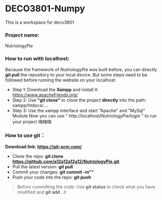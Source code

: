 # DECO3801-Numpy
This is a  workspace for deco3801

### Project name:
NutriologyPie

### How to run with localhost:
Because the framework of NutriologyPie was built before, you can directly **git pull** the repository to your local device.
But some steps need to be followed before running the website on your localhost:
* Step 1: Download the **Xampp** and install it: https://www.apachefriends.org/
* Step 2: Use **"git clone"** to clone the project **directly** into the path: xampp/htdocs/....
* Step 3: Use the xampp interface and start "Apache" and "MySql" Module
Now you can use " http://localhost/NutriologyPie/login " to run your project
嗨嗨嗨

### How to use git：
**Download link: https://git-scm.com/**
* Clone the repo: **git clone https://github.com/a12a12a12a12/NutriologyPie.git**
* Pull the latest version: **git pull**
* Commit your changes: **git commit -m""**
* Push your code into the repo: **git push**
> Before committing the code: Use **git status** to check what you have modified and **git add .** it


